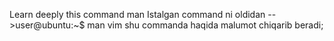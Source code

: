 Learn deeply this command man
Istalgan command ni oldidan -->user@ubuntu:~$ man vim shu commanda haqida malumot chiqarib beradi;